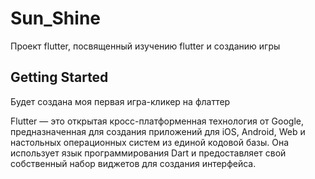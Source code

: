 # Sun_Shine

Проект flutter, посвященный изучению flutter и созданию игры 

## Getting Started

Будет создана моя первая игра-кликер на флаттер

Flutter — это открытая кросс-платформенная технология от Google, предназначенная для создания приложений для iOS, Android, Web и настольных операционных систем из единой кодовой базы. Она использует язык программирования Dart и предоставляет свой собственный набор виджетов для создания интерфейса.
